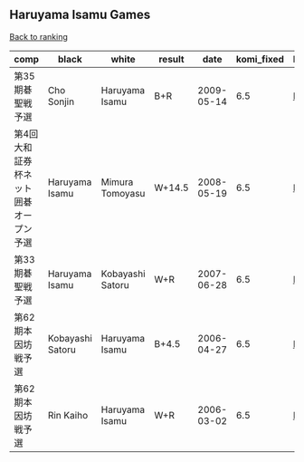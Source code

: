 ## Haruyama Isamu Games

[Back to ranking](index.md)




| **comp** | **black** | **white** | **result** | **date** | **komi_fixed** | **kifu** | 
| --- | --- | --- | --- | --- | --- | --- |
| 第35期碁聖戦予選 | Cho Sonjin | Haruyama Isamu | B+R | 2009-05-14 | 6.5 | [Kifu](https://kifudepot.net/kifucontents.php?id=ZyQYujHNgXub76dH77DY7A%3D%3D) | 
| 第4回大和証券杯ネット囲碁オープン予選 | Haruyama Isamu | Mimura Tomoyasu | W+14.5 | 2008-05-19 | 6.5 | [Kifu](https://kifudepot.net/kifucontents.php?id=KhT6im0rtZjtjBL55Dbj4g%3D%3D) | 
| 第33期碁聖戦予選 | Haruyama Isamu | Kobayashi Satoru | W+R | 2007-06-28 | 6.5 | [Kifu](https://kifudepot.net/kifucontents.php?id=OwDetJh1RznfVJJ13uY4Vg%3D%3D) | 
| 第62期本因坊戦予選 | Kobayashi Satoru | Haruyama Isamu | B+4.5 | 2006-04-27 | 6.5 | [Kifu](https://kifudepot.net/kifucontents.php?id=je4NkVhn7Ho9VUr2ZORjaA%3D%3D) | 
| 第62期本因坊戦予選 | Rin Kaiho | Haruyama Isamu | W+R | 2006-03-02 | 6.5 | [Kifu](https://kifudepot.net/kifucontents.php?id=GUGL7KR2vGCpvo%2Fgd5A1Dg%3D%3D) |




